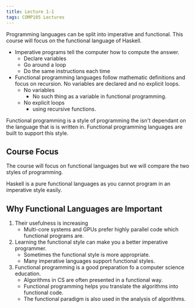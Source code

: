 ```yaml
---
title: Lecture 1-1
tags: COMP105 Lectures
---
```

Programming languages can be split into imperative and functional. This course will focus on the functional language of Haskell.

* Imperative programs tell the computer how to compute the answer.
	* Declare variables
	* Go around a loop
	* Do the same instructions each time
* Functional programming languages follow mathematic definitions and focus on recursion. No variables are declared and no explicit loops.
	* No variables
		* No such thing as a variable in functional programming.
	* No explicit loops
		* using recursive functions.

Functional programming is a style of programming the isn't dependant on the language that is is written in. Functional programming languages are built to support this style.

## Course Focus
The course will focus on functional languages but we will compare the two styles of programming.

Haskell is a pure functional languages as you cannot program in an imperative style easily.

## Why Functional Languages are Important
1. Their usefulness is increasing
	* Multi-core systems and GPUs prefer highly parallel code which functional programs are.
2. Learning the functional style can make you a better imperative programmer.
	* Sometimes the functional style is more appropriate.
	* Many imperative languages support functional styles.
3. Functional programming is a good preparation fo a computer science education.
	* Algorithms in CS are often presented in a functional way.
	* Functional programming helps you translate the algorithms into functional code.
	* The functional paradigm is also used in the analysis of algorithms.
